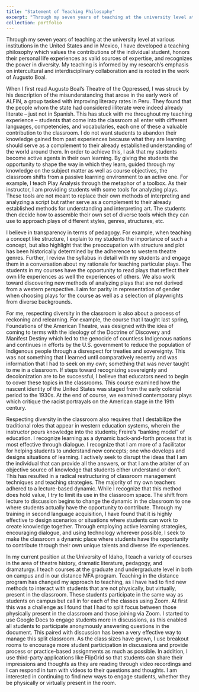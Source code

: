 ```yaml
---
title: "Statement of Teaching Philosophy"
excerpt: "Through my seven years of teaching at the university level at various institutions in the United States and in Mexico, I have developed a teaching philosophy which values the contributions of the individual student, honors their personal lfie experiences as valid sources of expertise, and recognizes the power in diversity."
collection: portfolio
---
```




Through my seven years of teaching at the university level at various institutions in the United States and in Mexico, I have developed a teaching philosophy which values the contributions of the individual student, honors their personal life experiences as valid sources of expertise, and recognizes the power in diversity. My teaching is informed by my research’s emphasis on intercultural and interdisciplinary collaboration and is rooted in the work of Augusto Boal.  

When I first read Augusto Boal’s Theatre of the Oppressed, I was struck by his description of the misunderstanding that arose in the early work of ALFIN, a group tasked with improving literacy rates in Peru. They found that the people whom the state had considered illiterate were indeed already literate – just not in Spanish. This has stuck with me throughout my teaching experience – students that come into the classroom all enter with different languages, competencies, and vocabularies, each one of these a valuable contribution to the classroom. I do not want students to abandon their knowledge gained from past experiences because what they are learning should serve as a complement to their already established understanding of the world around them. In order to achieve this, I ask that my students become active agents in their own learning. By giving the students the opportunity to shape the way in which they learn, guided through my knowledge on the subject matter as well as course objectives, the classroom shifts from a passive learning environment to an active one. For example, I teach Play Analysis through the metaphor of a toolbox. As their instructor, I am providing students with some tools for analyzing plays. These tools are not meant to replace their own methods of interpreting and analyzing a script but rather serve as a complement to their already established methods for understanding and interpreting art. The students then decide how to assemble their own set of diverse tools which they can use to approach plays of different styles, genres, structures, etc.  

I believe in transparency in terms of pedagogy. For example, when teaching a concept like structure, I explain to my students the importance of such a concept, but also highlight that the preoccupation with structure and plot has been historically determined by the adherence to western theatre genres. Further, I review the syllabus in detail with my students and engage them in a conversation about my rationale for teaching particular plays. The students in my courses have the opportunity to read plays that reflect their own life experiences as well the experiences of others. We also work toward discovering new methods of analyzing plays that are not derived from a western perspective. I aim for parity in representation of gender when choosing plays for the course as well as a selection of playwrights from diverse backgrounds. 

For me, respecting diversity in the classroom is also about a process of reckoning and relearning. For example, the course that I taught last spring, Foundations of the American Theatre, was designed with the idea of coming to terms with the ideology of the Doctrine of Discovery and Manifest Destiny which led to the genocide of countless Indigenous nations and continues in efforts by the U.S. government to reduce the population of Indigenous people through a disrespect for treaties and sovereignty. This was not something that I learned until comparatively recently and was information that I had to seek on my own; something that was never taught to me in a classroom. If steps toward recognizing sovereignty and decolonization are to be successful, I believe that educators need to begin to cover these topics in the classrooms. This course examined how the nascent identity of the United States was staged from the early colonial period to the 1930s. At the end of course, we examined contemporary plays which critique the racist portrayals on the American stage in the 19th century.  

Respecting diversity in the classroom also requires that I destabilize the traditional roles that appear in western education systems, wherein the instructor pours knowledge into the students; Freire’s “banking model” of education. I recognize learning as a dynamic back-and-forth process that is most effective through dialogue. I recognize that I am more of a facilitator for helping students to understand new concepts; one who develops and designs situations of learning. I actively seek to disrupt the ideas that I am the individual that can provide all the answers, or that I am the arbiter of an objective source of knowledge that students either understand or don’t. This has resulted in a radical restructuring of classroom management techniques and teaching strategies. The majority of my own teachers adhered to a lecture-based dynamic. While I recognize that this method does hold value, I try to limit its use in the classroom space. The shift from lecture to discussion begins to change the dynamic in the classroom to one where students actually have the opportunity to contribute. Through my training in second language acquisition, I have found that it is highly effective to design scenarios or situations where students can work to create knowledge together. Through employing active learning strategies, encouraging dialogue, and using technology wherever possible, I seek to make the classroom a dynamic place where students have the opportunity to contribute through their own unique talents and diverse life experiences.  

In my current position at the University of Idaho, I teach a variety of courses in the area of theatre history, dramatic literature, pedagogy, and dramaturgy. I teach courses at the graduate and undergraduate level in both on campus and in our distance MFA program. Teaching in the distance program has changed my approach to teaching, as I have had to find new methods to interact with students that are not physically, but virtually, present in the classroom. These students participate in the same way as students on campus but call in for each of the classes using Zoom. At first this was a challenge as I found that I had to split focus between those physically present in the classroom and those joining via Zoom. I started to use Google Docs to engage students more in discussions, as this enabled all students to participate anonymously answering questions in the document. This paired with discussion has been a very effective way to manage this split classroom. As the class sizes have grown, I use breakout rooms to encourage more student participation in discussions and provide process or practice-based assignments as much as possible. In addition, I use third-party applications like FlipGrid so that students can share their impressions and thoughts as they are reading through video recordings and I can respond in turn with videos to their questions and thoughts. I am interested in continuing to find new ways to engage students, whether they be physically or virtually present in the room.  

 